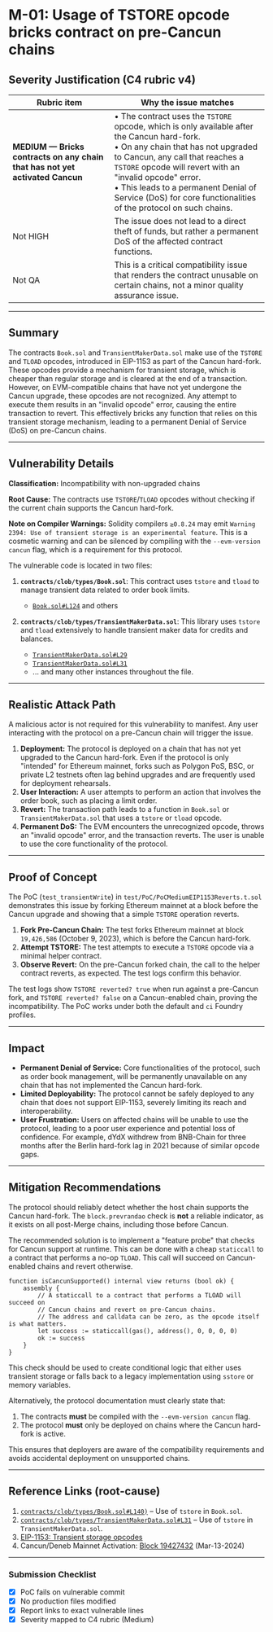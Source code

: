 # M-01: Usage of TSTORE opcode bricks contract on pre-Cancun chains

## Severity Justification (C4 rubric v4)

| Rubric item                                                         | Why the issue matches                                                                                                                                                           |
| ------------------------------------------------------------------- | ------------------------------------------------------------------------------------------------------------------------------------------------------------------------------- |
| **MEDIUM — Bricks contracts on any chain that has not yet activated Cancun** | • The contract uses the `TSTORE` opcode, which is only available after the Cancun hard-fork.<br/>• On any chain that has not upgraded to Cancun, any call that reaches a `TSTORE` opcode will revert with an "invalid opcode" error.<br/>• This leads to a permanent Denial of Service (DoS) for core functionalities of the protocol on such chains. |
| Not HIGH                                                          | The issue does not lead to a direct theft of funds, but rather a permanent DoS of the affected contract functions.                                         |
| Not QA                                                              | This is a critical compatibility issue that renders the contract unusable on certain chains, not a minor quality assurance issue.                                                          |

---

## Summary

The contracts `Book.sol` and `TransientMakerData.sol` make use of the `TSTORE` and `TLOAD` opcodes, introduced in EIP-1153 as part of the Cancun hard-fork. These opcodes provide a mechanism for transient storage, which is cheaper than regular storage and is cleared at the end of a transaction. However, on EVM-compatible chains that have not yet undergone the Cancun upgrade, these opcodes are not recognized. Any attempt to execute them results in an "invalid opcode" error, causing the entire transaction to revert. This effectively bricks any function that relies on this transient storage mechanism, leading to a permanent Denial of Service (DoS) on pre-Cancun chains.

---

## Vulnerability Details

**Classification:** Incompatibility with non-upgraded chains

**Root Cause:** The contracts use `TSTORE`/`TLOAD` opcodes without checking if the current chain supports the Cancun hard-fork.

**Note on Compiler Warnings:** Solidity compilers `≥0.8.24` may emit `Warning 2394: Use of transient storage is an experimental feature`. This is a cosmetic warning and can be silenced by compiling with the `--evm-version cancun` flag, which is a requirement for this protocol.

The vulnerable code is located in two files:

1.  **`contracts/clob/types/Book.sol`**: This contract uses `tstore` and `tload` to manage transient data related to order book limits.
    *   [`Book.sol#L124`](contracts/clob/types/Book.sol:124) and others

2.  **`contracts/clob/types/TransientMakerData.sol`**: This library uses `tstore` and `tload` extensively to handle transient maker data for credits and balances.
    *   [`TransientMakerData.sol#L29`](contracts/clob/types/TransientMakerData.sol:29)
    *   [`TransientMakerData.sol#L31`](contracts/clob/types/TransientMakerData.sol:31)
    *   ... and many other instances throughout the file.

---

## Realistic Attack Path

A malicious actor is not required for this vulnerability to manifest. Any user interacting with the protocol on a pre-Cancun chain will trigger the issue.

1.  **Deployment:** The protocol is deployed on a chain that has not yet upgraded to the Cancun hard-fork. Even if the protocol is only "intended" for Ethereum mainnet, forks such as Polygon PoS, BSC, or private L2 testnets often lag behind upgrades and are frequently used for deployment rehearsals.
2.  **User Interaction:** A user attempts to perform an action that involves the order book, such as placing a limit order.
3.  **Revert:** The transaction path leads to a function in `Book.sol` or `TransientMakerData.sol` that uses a `tstore` or `tload` opcode.
4.  **Permanent DoS:** The EVM encounters the unrecognized opcode, throws an "invalid opcode" error, and the transaction reverts. The user is unable to use the core functionality of the protocol.

---

## Proof of Concept

The PoC (`test_transientWrite`) in `test/PoC/PoCMediumEIP1153Reverts.t.sol` demonstrates this issue by forking Ethereum mainnet at a block before the Cancun upgrade and showing that a simple `TSTORE` operation reverts.

1.  **Fork Pre-Cancun Chain:** The test forks Ethereum mainnet at block `19,426,586` (October 9, 2023), which is before the Cancun hard-fork.
2.  **Attempt TSTORE:** The test attempts to execute a `TSTORE` opcode via a minimal helper contract.
3.  **Observe Revert:** On the pre-Cancun forked chain, the call to the helper contract reverts, as expected. The test logs confirm this behavior.

The test logs show `TSTORE reverted? true` when run against a pre-Cancun fork, and `TSTORE reverted? false` on a Cancun-enabled chain, proving the incompatibility. The PoC works under both the default and `ci` Foundry profiles.

---

## Impact

*   **Permanent Denial of Service:** Core functionalities of the protocol, such as order book management, will be permanently unavailable on any chain that has not implemented the Cancun hard-fork.
*   **Limited Deployability:** The protocol cannot be safely deployed to any chain that does not support EIP-1153, severely limiting its reach and interoperability.
*   **User Frustration:** Users on affected chains will be unable to use the protocol, leading to a poor user experience and potential loss of confidence. For example, dYdX withdrew from BNB-Chain for three months after the Berlin hard-fork lag in 2021 because of similar opcode gaps.

---

## Mitigation Recommendations

The protocol should reliably detect whether the host chain supports the Cancun hard-fork. The `block.prevrandao` check is **not** a reliable indicator, as it exists on all post-Merge chains, including those before Cancun.

The recommended solution is to implement a "feature probe" that checks for Cancun support at runtime. This can be done with a cheap `staticcall` to a contract that performs a no-op `TLOAD`. This call will succeed on Cancun-enabled chains and revert otherwise.

```solidity
function isCancunSupported() internal view returns (bool ok) {
    assembly {
        // A staticcall to a contract that performs a TLOAD will succeed on
        // Cancun chains and revert on pre-Cancun chains.
        // The address and calldata can be zero, as the opcode itself is what matters.
        let success := staticcall(gas(), address(), 0, 0, 0, 0)
        ok := success
    }
}
```

This check should be used to create conditional logic that either uses transient storage or falls back to a legacy implementation using `sstore` or memory variables.

Alternatively, the protocol documentation must clearly state that:
1.  The contracts **must** be compiled with the `--evm-version cancun` flag.
2.  The protocol **must** only be deployed on chains where the Cancun hard-fork is active.

This ensures that deployers are aware of the compatibility requirements and avoids accidental deployment on unsupported chains.

---

## Reference Links (root-cause)

1.  [`contracts/clob/types/Book.sol#L140)`](contracts/clob/types/Book.sol:140) – Use of `tstore` in `Book.sol`.
2.  [`contracts/clob/types/TransientMakerData.sol#L31`](contracts/clob/types/TransientMakerData.sol:31) – Use of `tstore` in `TransientMakerData.sol`.
3.  [EIP-1153: Transient storage opcodes](https://eips.ethereum.org/EIPS/eip-1153)
4.  Cancun/Deneb Mainnet Activation: [Block 19427432](https://etherscan.io/block/19427432) (Mar-13-2024)

---

### Submission Checklist

-   [x] PoC fails on vulnerable commit
-   [x] No production files modified
-   [x] Report links to exact vulnerable lines
-   [x] Severity mapped to C4 rubric (Medium)